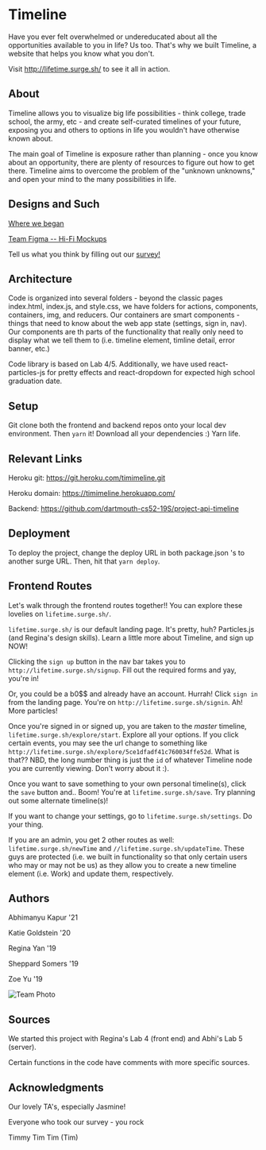 # Timeline
Have you ever felt overwhelmed or undereducated about all the opportunities available to you in life? Us too. That's why we built Timeline, a website that helps you know what you don't.

Visit http://lifetime.surge.sh/ to see it all in action.

## About 
Timeline allows you to visualize big life possibilities - think college, trade school, the army, etc - and create self-curated timelines of your future, exposing you and others to options in life you wouldn't have otherwise known about.

The main goal of Timeline is exposure rather than planning - once you know about an opportunity, there are plenty of resources to figure out how to get there. Timeline aims to overcome the problem of the "unknown unknowns," and open your mind to the many possibilities in life.

## Designs and Such 
[Where we began](https://docs.google.com/presentation/d/1uVv9RZOnCL7DT-d8cwIa50YsybgIbgEStRLKBG0Cfwg/edit#slide=id.g56fe0cc43e_1_0)

[Team Figma -- Hi-Fi Mockups](https://www.figma.com/files/project/2496184/Timeline---Journey---Design-Your-Life)

Tell us what you think by filling out our [survey!](https://www.surveymonkey.com/r/WT9VZT6)

## Architecture

Code is organized into several folders - beyond the classic pages index.html, index.js, and style.css, we have folders for actions, components, containers, img, and reducers. Our containers are smart components - things that need to know about the web app state (settings, sign in, nav). Our components are th parts of the functionality that really only need to display what we tell them to (i.e. timeline element, timline detail, error banner, etc.)

Code library is based on Lab 4/5. Additionally, we have used react-particles-js for pretty effects and react-dropdown for expected high school graduation date.

## Setup

Git clone both the frontend and backend repos onto your local dev environment. Then `yarn` it! Download all your dependencies :) Yarn life.

## Relevant Links
Heroku git: https://git.heroku.com/timimeline.git

Heroku domain: https://timimeline.herokuapp.com/

Backend: https://github.com/dartmouth-cs52-19S/project-api-timeline

## Deployment
To deploy the project, change the deploy URL in both package.json 's to another surge URL. Then, hit that `yarn deploy`.


## Frontend Routes
Let's walk through the frontend routes together!! You can explore these lovelies on ```lifetime.surge.sh/```.

```lifetime.surge.sh/``` is our default landing page. It's pretty, huh? Particles.js (and Regina's design skills). Learn a little more about Timeline, and sign up NOW!

Clicking the `sign up` button in the nav bar takes you to ```http://lifetime.surge.sh/signup```. Fill out the required forms and yay, you're in!

Or, you could be a b0$$ and already have an account. Hurrah! Click `sign in` from the landing page. You're on ```http://lifetime.surge.sh/signin```. Ah! More particles!

Once you're signed in or signed up, you are taken to the *master* timeline, ```lifetime.surge.sh/explore/start```. Explore all your options. If you click certain events, you may see the url change to something like ```http://lifetime.surge.sh/explore/5ce1dfadf41c760034ffe52d```. What is that?? NBD, the long number thing is just the `id` of whatever Timeline node you are currently viewing. Don't worry about it :).

Once you want to save something to your own personal timeline(s), click the `save` button and.. Boom! You're at ```lifetime.surge.sh/save```. Try planning out some alternate timeline(s)!

If you want to change your settings, go to ```lifetime.surge.sh/settings```. Do your thing.

If you are an admin, you get 2 other routes as well: ```lifetime.surge.sh/newTime``` and ```//lifetime.surge.sh/updateTime```. These guys are protected (i.e. we built in functionality so that only certain users who may or may not be us) as they allow you to create a new timeline element (i.e. Work) and update them, respectively.

## Authors

Abhimanyu Kapur '21

Katie Goldstein '20

Regina Yan '19

Sheppard Somers '19

Zoe Yu '19


![Team Photo](src/img/teamTimeline.jpeg)

## Sources

We started this project with Regina's Lab 4 (front end) and Abhi's Lab 5 (server).

Certain functions in the code have comments with more specific sources.

## Acknowledgments

Our lovely TA's, especially Jasmine!

Everyone who took our survey - you rock

Timmy Tim Tim (Tim)
